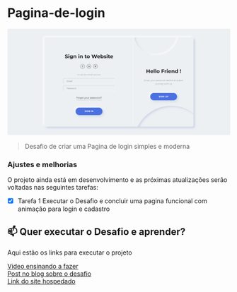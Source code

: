 # Pagina-de-login
<img src="Readme-img-login-page.png" alt="exemplo imagem">

> Desafio de criar uma Pagina de login simples e moderna

### Ajustes e melhorias

O projeto ainda está em desenvolvimento e as próximas atualizações serão voltadas nas seguintes tarefas:

- [x] Tarefa 1      Executar o Desafio e concluir uma pagina funcional com animação para login e cadastro


## 📫 Quer executar o Desafio e aprender?
Aqui estão os links para executar o projeto

<a href="https://www.youtube.com/watch?v=A8OBtZR9Msw">Video ensinando a fazer<a/>
<br>
<a href="https://www.futurecodersweb.com/2021/05/neumorphism-login-and-sign-up-form.html">Post no blog sobre o desafio<a/>
<br>
<a href="https://fordunn.github.io/Pagina-de-login/">Link do site hospedado<a/>
